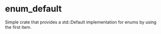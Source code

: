 # enum_default

Simple crate that provides a std::Default implementation for enums by using the first item.

